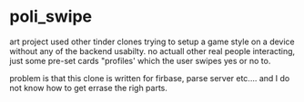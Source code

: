 # poli_swipe
art project
used other tinder clones
trying to setup a game style on a device without any of the backend usabilty. no actuall other real people interacting, just some pre-set 
cards "profiles' which the user swipes yes or no to.  

problem is that this clone is written for firbase, parse server etc.... and I do not know how to get errase the righ parts.
